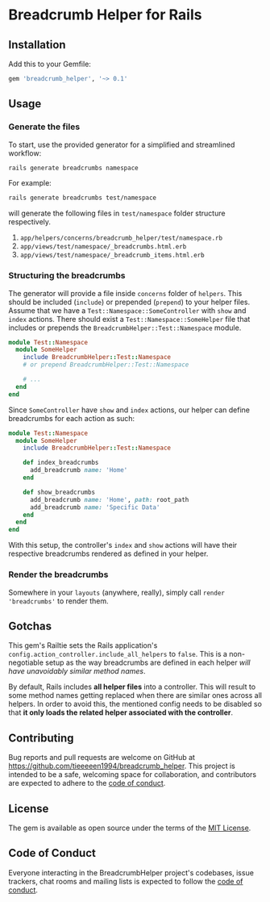 # Breadcrumb Helper for Rails

## Installation

Add this to your Gemfile:

```bash
gem 'breadcrumb_helper', '~> 0.1'
```

## Usage

### Generate the files

To start, use the provided generator for a simplified and streamlined workflow:

```bash
rails generate breadcrumbs namespace
```

For example:

```bash
rails generate breadcrumbs test/namespace
```
will generate the following files in `test/namespace` folder structure respectively.
1. `app/helpers/concerns/breadcrumb_helper/test/namespace.rb`
2. `app/views/test/namespace/_breadcrumbs.html.erb`
3. `app/views/test/namespace/_breadcrumb_items.html.erb`

### Structuring the breadcrumbs

The generator will provide a file inside `concerns` folder of `helpers`. This should be included (`include`) or prepended (`prepend`) to your helper files. Assume that we have a `Test::Namespace::SomeController` with `show` and `index` actions. There should exist a `Test::Namespace::SomeHelper` file that includes or prepends the `BreadcrumbHelper::Test::Namespace` module.

```ruby
module Test::Namespace
  module SomeHelper
    include BreadcrumbHelper::Test::Namespace
    # or prepend BreadcrumbHelper::Test::Namespace

    # ...
  end
end
```

Since `SomeController` have `show` and `index` actions, our helper can define breadcrumbs for each action as such:

```ruby
module Test::Namespace
  module SomeHelper
    include BreadcrumbHelper::Test::Namespace

    def index_breadcrumbs
      add_breadcrumb name: 'Home'
    end

    def show_breadcrumbs
      add_breadcrumb name: 'Home', path: root_path
      add_breadcrumb name: 'Specific Data'
    end
  end
end
```

With this setup, the controller's `index` and `show` actions will have their respective breadcrumbs rendered as defined in your helper.

### Render the breadcrumbs

Somewhere in your `layouts` (anywhere, really), simply call `render 'breadcrumbs'` to render them.

## Gotchas

This gem's Railtie sets the Rails application's `config.action_controller.include_all_helpers` to `false`. This is a non-negotiable setup as the way breadcrumbs are defined in each helper *will have unavoidably similar method names*.

By default, Rails includes **all helper files** into a controller. This will result to some method names getting replaced when there are similar ones across all helpers. In order to avoid this, the mentioned config needs to be disabled so that **it only loads the related helper associated with the controller**.

## Contributing

Bug reports and pull requests are welcome on GitHub at https://github.com/tieeeeen1994/breadcrumb_helper. This project is intended to be a safe, welcoming space for collaboration, and contributors are expected to adhere to the [code of conduct](https://github.com/tieeeeen1994/breadcrumb_helper/blob/master/CODE_OF_CONDUCT.md).

## License

The gem is available as open source under the terms of the [MIT License](https://opensource.org/licenses/MIT).

## Code of Conduct

Everyone interacting in the BreadcrumbHelper project's codebases, issue trackers, chat rooms and mailing lists is expected to follow the [code of conduct](https://github.com/tieeeeen1994/breadcrumb_helper/blob/master/CODE_OF_CONDUCT.md).
